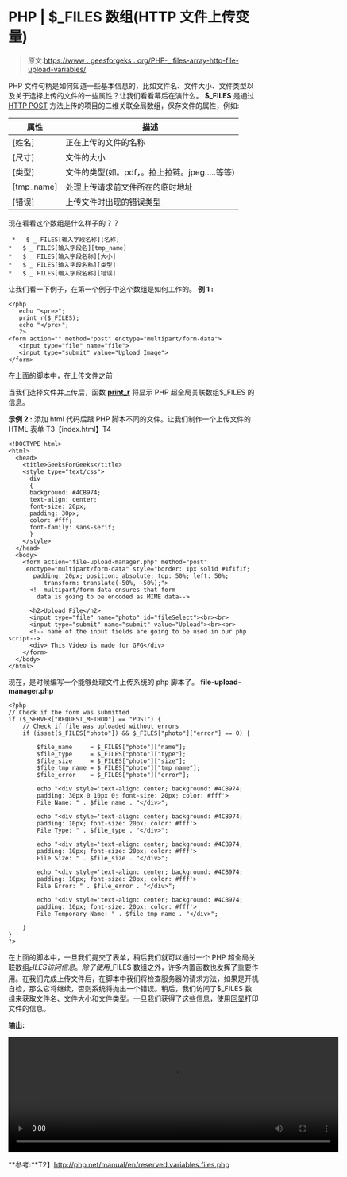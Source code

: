 # PHP | $_FILES 数组(HTTP 文件上传变量)

> 原文:[https://www . geesforgeks . org/PHP-_ files-array-http-file-upload-variables/](https://www.geeksforgeeks.org/php-_files-array-http-file-upload-variables/)

PHP 文件句柄是如何知道一些基本信息的，比如文件名、文件大小、文件类型以及关于选择上传的文件的一些属性？让我们看看幕后在演什么。
**$_FILES** 是通过 [HTTP POST](https://www.geeksforgeeks.org/http-get-post-methods-php/) 方法上传的项目的二维关联全局数组，保存文件的属性，例如:

| 属性 | 描述 |
| --- | --- |
| [姓名] | 正在上传的文件的名称 |
| [尺寸] | 文件的大小 |
| [类型] | 文件的类型(如。pdf，。拉上拉链。jpeg…..等等) |
| [tmp_name] | 处理上传请求前文件所在的临时地址 |
| [错误] | 上传文件时出现的错误类型 |

现在看看这个数组是什么样子的？？

```
 *   $ _ FILES[输入字段名称][名称]
*   $ _ FILES[输入字段名][tmp_name]
*   $ _ FILES[输入字段名称][大小]
*   $ _ FILES[输入字段名称][类型]
*   $ _ FILES[输入字段名称][错误] 
```

让我们看一下例子，在第一个例子中这个数组是如何工作的。
**例 1 :**

```
<?php
   echo "<pre>";
   print_r($_FILES);
   echo "</pre>";
   ?>
<form action="" method="post" enctype="multipart/form-data">
   <input type="file" name="file">
   <input type="submit" value="Upload Image">
</form>
```

在上面的脚本中，在上传文件之前

当我们选择文件并上传后，函数 **[print_r](https://www.geeksforgeeks.org/php-print_r-function/)** 将显示 PHP 超全局关联数组$_FILES 的信息。

**示例 2 :** 添加 html 代码后跟 PHP 脚本不同的文件。让我们制作一个上传文件的 HTML 表单
T3【index.html】T4

```
<!DOCTYPE html>
<html>
  <head>
    <title>GeeksForGeeks</title>
    <style type="text/css">
      div
      {
      background: #4CB974;
      text-align: center;
      font-size: 20px;
      padding: 30px;
      color: #fff;
      font-family: sans-serif;
      }
    </style>
  </head>
  <body>
    <form action="file-upload-manager.php" method="post" 
     enctype="multipart/form-data" style="border: 1px solid #1f1f1f;
       padding: 20px; position: absolute; top: 50%; left: 50%; 
          transform: translate(-50%, -50%);">
      <!--multipart/form-data ensures that form
        data is going to be encoded as MIME data-->

      <h2>Upload File</h2>
      <input type="file" name="photo" id="fileSelect"><br><br>
      <input type="submit" name="submit" value="Upload"><br><br>
      <!-- name of the input fields are going to be used in our php script-->
      <div> This Video is made for GFG</div>
    </form>
  </body>
</html>
```

现在，是时候编写一个能够处理文件上传系统的 php 脚本了。
**file-upload-manager.php**

```
<?php
// Check if the form was submitted
if ($_SERVER["REQUEST_METHOD"] == "POST") {
    // Check if file was uploaded without errors
    if (isset($_FILES["photo"]) && $_FILES["photo"]["error"] == 0) {

        $file_name     = $_FILES["photo"]["name"];
        $file_type     = $_FILES["photo"]["type"];
        $file_size     = $_FILES["photo"]["size"];
        $file_tmp_name = $_FILES["photo"]["tmp_name"];
        $file_error    = $_FILES["photo"]["error"];

        echo "<div style='text-align: center; background: #4CB974; 
        padding: 30px 0 10px 0; font-size: 20px; color: #fff'>
        File Name: " . $file_name . "</div>";

        echo "<div style='text-align: center; background: #4CB974; 
        padding: 10px; font-size: 20px; color: #fff'>
        File Type: " . $file_type . "</div>";

        echo "<div style='text-align: center; background: #4CB974; 
        padding: 10px; font-size: 20px; color: #fff'>
        File Size: " . $file_size . "</div>";

        echo "<div style='text-align: center; background: #4CB974; 
        padding: 10px; font-size: 20px; color: #fff'>
        File Error: " . $file_error . "</div>";

        echo "<div style='text-align: center; background: #4CB974; 
        padding: 10px; font-size: 20px; color: #fff'>
        File Temporary Name: " . $file_tmp_name . "</div>";

    }
}
?>
```

在上面的脚本中，一旦我们提交了表单，稍后我们就可以通过一个 PHP 超全局关联数组$_FILES 访问信息。除了使用$_FILES 数组之外，许多内置函数也发挥了重要作用。在我们完成上传文件后，在脚本中我们将检查服务器的请求方法，如果是开机自检，那么它将继续，否则系统将抛出一个错误。稍后，我们访问了$_FILES 数组来获取文件名、文件大小和文件类型。一旦我们获得了这些信息，使用[回显](https://www.geeksforgeeks.org/php-echo-print/)打印文件的信息。

**输出:**

<video class="wp-video-shortcode" id="video-200827-1" width="665" height="233" preload="metadata" controls=""><source type="video/webm" src="https://media.geeksforgeeks.org/wp-content/uploads/file_array-1.webm?_=1">[https://media.geeksforgeeks.org/wp-content/uploads/file_array-1.webm](https://media.geeksforgeeks.org/wp-content/uploads/file_array-1.webm)</video>

**参考:**T2】http://php.net/manual/en/reserved.variables.files.php